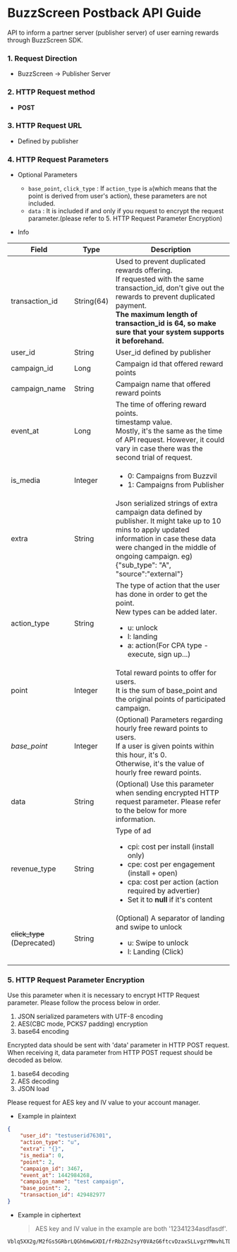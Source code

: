 # BuzzScreen Postback API Guide
API to inform a partner server (publisher server) of user earning rewards through BuzzScreen SDK.

### 1. Request Direction
* BuzzScreen -> Publisher Server
 
### 2. HTTP Request method

* **POST**
 
### 3. HTTP Request URL

* Defined by publisher
 
### 4. HTTP Request Parameters

* Optional Parameters
    * `base_point`, `click_type` : If `action_type` is `a`(which means that the point is derived from user's action), these parameters are not included.
    * `data` : It is included if and only if you request to encrypt the request parameter.(please refer to 5. HTTP Request Parameter Encryption)

* Info

| Field | Type | Description |
|-------|------|-------------|
| transaction_id | String(64)  | Used to prevent duplicated rewards offering.<br>If requested with the same transaction_id, don't give out the rewards to prevent duplicated payment.<br>**The maximum length of transaction_id is 64, so make sure that your system supports it beforehand.** |
| user_id        | String  | User_id defined by publisher |
| campaign_id    | Long    | Campaign id that offered reward points |
| campaign_name  | String  | Campaign name that offered reward points |
| event_at       | Long    | The time of offering reward points.<br>timestamp value.<br>Mostly, it's the same as the time of API request. However, it could vary in case there was the second trial of request. |
| is_media       | Integer | <ul><li>0: Campaigns from Buzzvil</li><li>1: Campaigns from Publisher</li></ul> |
| extra          | String  | Json serialized strings of extra campaign data defined by publisher. It might take up to 10 mins to apply updated information in case these data were changed in the middle of ongoing campaign. eg) {"sub_type": "A", "source":"external"} |
| action_type | String | The type of action that the user has done in order to get the point.<br>New types can be added later.<ul><li>u: unlock</li><li>l: landing </li><li>a: action(For CPA type - execute, sign up...)</li></ul>|
| point | Integer | Total reward points to offer for users.<br>It is the sum of base_point and the original points of participated campaign.|
| *base_point*   | Integer | (Optional) Parameters regarding hourly free reward points to users.<br>If a user is given points within this hour, it's 0.<br>Otherwise, it's the value of hourly free reward points. |
| data | String  | (Optional) Use this parameter when sending encrypted HTTP request parameter. Please refer to the below for more information. |
| revenue_type | String  | Type of ad <ul><li>cpi: cost per install (install only)</li><li>cpe: cost per engagement (install + open)</li><li>cpa: cost per action (action required by advertier)</li><li>Set it to **null** if it's content</li></ul> |
| ~~click_type~~ (Deprecated) | String  | (Optional) A separator of landing and swipe to unlock <ul><li>u: Swipe to unlock</li><li>l: Landing (Click) </li></ul> |

### 5. HTTP Request Parameter Encryption
Use this parameter when it is necessary to encrypt HTTP Request parameter. Please follow the process below in order.

1. JSON serialized parameters with UTF-8 encoding
2. AES(CBC mode, PCKS7 padding) encryption
3. base64 encoding

Encrypted data should be sent with 'data' parameter in HTTP POST request.
When receiving it, data parameter from HTTP POST request should be decoded as below.

1. base64 decoding
2. AES decoding
3. JSON load
 
Please request for AES key and IV value to your account manager.
 
- Example in plaintext
```json
{
    "user_id": "testuserid76301", 
    "action_type": "u", 
    "extra": "{}", 
    "is_media": 0,
    "point": 2,
    "campaign_id": 3467,
    "event_at": 1442984268,
    "campaign_name": "test campaign",
    "base_point": 2,
    "transaction_id": 429482977
}
```

- Example in ciphertext
    
    > AES key and IV value in the example are both '12341234asdfasdf'.

```
Vblq5XX2g/M2fGs5GRbrLQGh6mwGXDI/frRb2Zn2syY0VAzG6ftcvDzaxSLLvgzYMmvhLTDKZATDX2F9U4AENfBZYQ/Ov+Y9QPfW9A39kaQi/XS3kea09+aI1pO0NkHqP8My8TuR//xhVYtoWovSIw42jbTzUhgJ8SePTC5ZwrLg7bOS7cy3gEgcHL9XzUOrxL8RqMo8fieSMv9hr2YkJJmNL2t0akyj/Hz/lXUvOqhrb9mmFuSlWLF/kS8af3fRKgjxNjGGIVDoVotPipFSbHbpExSp6wY0wsmjfcXGw6g=
```

